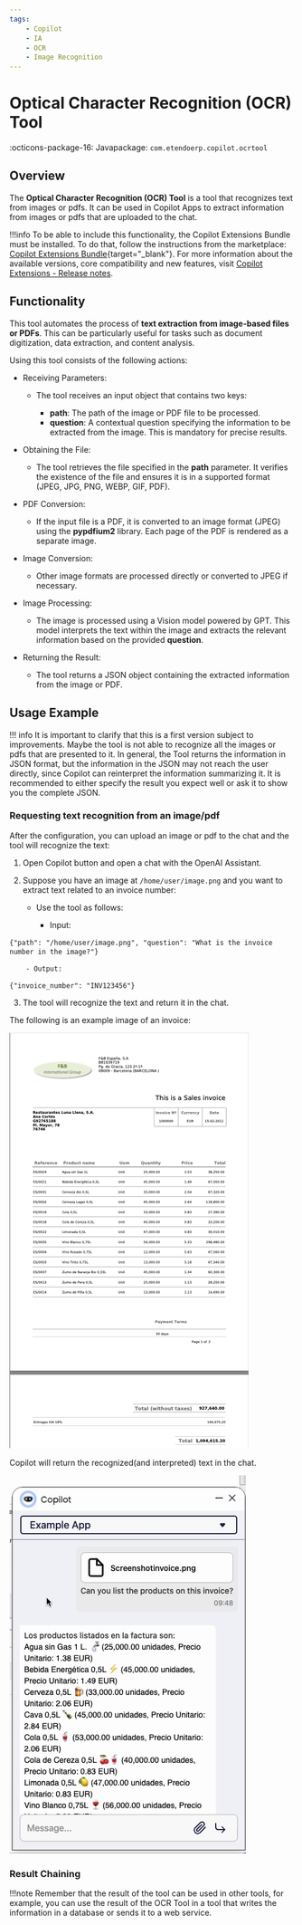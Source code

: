 ```yaml
---
tags:
    - Copilot
    - IA
    - OCR
    - Image Recognition
---
```


# Optical Character Recognition (OCR) Tool

:octicons-package-16: Javapackage: `com.etendoerp.copilot.ocrtool`

## Overview

The **Optical Character Recognition (OCR) Tool** is a tool that recognizes text from images or pdfs. It can be used in Copilot Apps to extract information from images or pdfs that are uploaded to the chat.

!!!info
    To be able to include this functionality, the Copilot Extensions Bundle must be installed. To do that, follow the instructions from the marketplace: [Copilot Extensions Bundle](https://marketplace.etendo.cloud/?#/product-details?module=82C5DA1B57884611ABA8F025619D4C05){target="\_blank"}. For more information about the available versions, core compatibility and new features, visit [Copilot Extensions - Release notes](../../../whats-new/release-notes/etendo-copilot/bundles/release-notes.md).

## Functionality

This tool automates the process of **text extraction from image-based files or PDFs**. This can be particularly useful for tasks such as document digitization, data extraction, and content analysis. 

Using this tool consists of the following actions:

- Receiving Parameters:

    - The tool receives an input object that contains two keys:

        - **path**: The path of the image or PDF file to be processed.
        - **question**: A contextual question specifying the information to be extracted from the image. This is mandatory for precise results.

- Obtaining the File:

    - The tool retrieves the file specified in the **path** parameter. It verifies the existence of the file and ensures it is in a supported format (JPEG, JPG, PNG, WEBP, GIF, PDF).

- PDF Conversion:

    - If the input file is a PDF, it is converted to an image format (JPEG) using the **pypdfium2** library. Each page of the PDF is rendered as a separate image.

- Image Conversion:

    - Other image formats are processed directly or converted to JPEG if necessary.

- Image Processing:

    - The image is processed using a Vision model powered by GPT. This model interprets the text within the image and extracts the relevant information based on the provided **question**.

- Returning the Result:

    - The tool returns a JSON object containing the extracted information from the image or PDF.

## Usage Example

!!! info 
    It is important to clarify that this is a first version subject to improvements. Maybe the tool is not able to recognize all the images or pdfs that are presented to it.
    In general, the Tool returns the information in JSON format, but the information in the JSON may not reach the user directly, since Copilot can reinterpret the information summarizing it. It is recommended to either specify the result you expect well or ask it to show you the complete JSON.
    
### Requesting text recognition from an image/pdf

After the configuration, you can upload an image or pdf to the chat and the tool will recognize the text:
    
1. Open Copilot button and open a chat with the OpenAI Assistant.
2. Suppose you have an image at `/home/user/image.png` and you want to extract text related to an invoice number:

    - Use the tool as follows:

        - Input:
```
{"path": "/home/user/image.png", "question": "What is the invoice number in the image?"}

```

        - Output:
```
{"invoice_number": "INV123456"}

```

3. The tool will recognize the text and return it in the chat.


The following is an example image of an invoice:

![](../../../assets/developer-guide/etendo-copilot/available-tools/ocr-tool.png)

Copilot will return the recognized(and interpreted) text in the chat.

![](../../../assets/developer-guide/etendo-copilot/available-tools/ocr-tool.gif)

### Result Chaining

!!!note
        Remember that the result of the tool can be used in other tools, for example, you can use the result of the OCR Tool in a tool that writes the information in a database or sends it to a web service. 